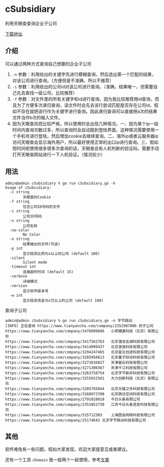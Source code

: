 # cSubsidiary
 利用天眼查查询企业子公司

[下载地址](https://github.com/canc3s/cSubsidiary/releases)

## 介绍

可以通过两种方式查询自己想要的企业子公司

1. `-n` 参数：利用给出的关键字先进行模糊查询，然后选出第一个匹配的结果，对该公司进行查询。（方便但是不准确，所以不推荐）
2. `-i` 参数：利用给出的公司id对该公司进行查询。（准确，结果唯一，但需要自己先去查找一级公司，比较推荐）
3. `-f` 参数：对文件里的所有关键字和id进行查询。因为我比较推荐用id查询，而且为了方便多次递归查询，读文件时会先去该行尝试匹配是否存在公司id，假如不存在就把该行作为关键字进行查询。因此递归查询可以直接把a次的结果文件当作b次的输入文件。
4. 因为天眼查风控比较严格，所以使用时会出现几种情况。一、因为某个ip一段时间内查询次数过多，所以查询时会自动跳到登陆界面，这种情况需要使用一个手机号进行登陆，然后增加cookie去继续查询。二、海外ip或者云服务器ip访问天眼查会显示海外用户，所以最好使用正常的出口ip进行查询。三、假如短时间呢使用很多很多次查询的话，天眼查会有人机判断的验证码，需要手动打开天眼查网站进行一下人机验证。（情况较少）

## 用法

```
admin@admin cSubsidiary % go run cSubsidiary.go -h
Usage of cSubsidiary:
  -c string
    	天眼查的Cookie
  -f string
    	包含公司ID号码的文件
  -i string
    	公司ID号码
  -n string
    	公司名称
  -no-color
    	No Color
  -o string
    	结果输出的文件(可选)
  -p int
    	显示投资比例为x以上的公司 (default 100)
  -silent
    	Silent mode
  -timeout int
    	连接超时时间 (default 15)
  -verbose
    	详细模式
  -version
    	显示软件版本号
  -w int
    	显示投资资金为x万以上的公司 (default 100)
```

查询子公司

```
admin@admin cSubsidiary % go run cSubsidiary.go -n 字节跳动
[INFO] 正在查询 https://www.tianyancha.com/company/2352987806 的子公司
https://www.tianyancha.com/company/3478099686	小荷健康科技（北京）有限公司
https://www.tianyancha.com/company/3417563763	北京潜龙在渊科技有限公司
https://www.tianyancha.com/company/3414099437	北京游逸科技有限公司
https://www.tianyancha.com/company/3294247465	北京星云创迹科技有限公司
https://www.tianyancha.com/company/3285950613	北京量子跃动科技有限公司
https://www.tianyancha.com/company/3273636827	天津基石科技有限公司
https://www.tianyancha.com/company/3271306567	天津千江科技有限公司
https://www.tianyancha.com/company/3263758754	北京字节新异科技有限公司
https://www.tianyancha.com/company/3255652581	大力创新科技（北京）有限公司
https://www.tianyancha.com/company/3205765844	北京光锥之外科技有限公司
https://www.tianyancha.com/company/3168973708	北京跳动空间科技有限公司
https://www.tianyancha.com/company/2791028018	今日头条有限公司
https://www.tianyancha.com/company/2351052730	江苏今日头条信息科技有限公司
https://www.tianyancha.com/company/515712303	上海图虫网络科技有限公司
https://www.tianyancha.com/company/25174642	北京字节跳动科技有限公司
```

## 其他

软件难免有一些问题，假如大家发现，欢迎大家提意见或者建议。

还有一个工具 `cDomain` 我一般两个一起使用，参考[文章](https://canc3s.github.io/2021/03/01/cSubsidiary和cDomain使用指南/)